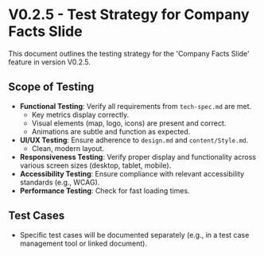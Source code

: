 # V0.2.5 - Test Strategy for Company Facts Slide

This document outlines the testing strategy for the 'Company Facts Slide' feature in version V0.2.5.

## Scope of Testing
- **Functional Testing**: Verify all requirements from `tech-spec.md` are met.
  - Key metrics display correctly.
  - Visual elements (map, logo, icons) are present and correct.
  - Animations are subtle and function as expected.
- **UI/UX Testing**: Ensure adherence to `design.md` and `content/Style.md`.
  - Clean, modern layout.
- **Responsiveness Testing**: Verify proper display and functionality across various screen sizes (desktop, tablet, mobile).
- **Accessibility Testing**: Ensure compliance with relevant accessibility standards (e.g., WCAG).
- **Performance Testing**: Check for fast loading times.

## Test Cases
- Specific test cases will be documented separately (e.g., in a test case management tool or linked document).
